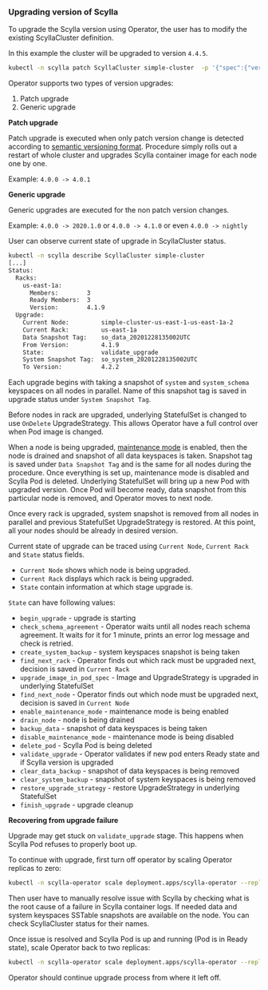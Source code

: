 ### Upgrading version of Scylla

To upgrade the Scylla version using Operator, the user has to modify the existing ScyllaCluster definition.

In this example the cluster will be upgraded to version `4.4.5`.
```bash
kubectl -n scylla patch ScyllaCluster simple-cluster  -p '{"spec":{"version": "4.4.5"}}' --type=merge
```

Operator supports two types of version upgrades:
1. Patch upgrade
1. Generic upgrade


**Patch upgrade**

Patch upgrade is executed when only patch version change is detected according to [semantic versioning format](https://semver.org/).
Procedure simply rolls out a restart of whole cluster and upgrades Scylla container image for each node one by one.

Example: `4.0.0 -> 4.0.1`

**Generic upgrade**

Generic upgrades are executed for the non patch version changes.

Example: `4.0.0 -> 2020.1.0` or `4.0.0 -> 4.1.0` or even `4.0.0 -> nightly`

User can observe current state of upgrade in ScyllaCluster status.
```bash
kubectl -n scylla describe ScyllaCluster simple-cluster
[...]
Status:
  Racks:
    us-east-1a:
      Members:        3
      Ready Members:  3
      Version:        4.1.9
  Upgrade:
    Current Node:         simple-cluster-us-east-1-us-east-1a-2
    Current Rack:         us-east-1a
    Data Snapshot Tag:    so_data_20201228135002UTC
    From Version:         4.1.9
    State:                validate_upgrade
    System Snapshot Tag:  so_system_20201228135002UTC
    To Version:           4.2.2
```

Each upgrade begins with taking a snapshot of `system` and `system_schema` keyspaces on all nodes in parallel.
Name of this snapshot tag is saved in upgrade status under `System Snapshot Tag`.

Before nodes in rack are upgraded, underlying StatefulSet is changed to use `OnDelete` UpgradeStrategy.
This allows Operator have a full control over when Pod image is changed.

When a node is being upgraded, [maintenance mode](#maintenance-mode) is enabled, then the node is drained and snapshot of all data keyspaces is taken.
Snapshot tag is saved under `Data Snapshot Tag` and is the same for all nodes during the procedure.
Once everything is set up, maintenance mode is disabled and Scylla Pod is deleted. Underlying StatefulSet will bring up a new
Pod with upgraded version.
Once Pod will become ready, data snapshot from this particular node is removed, and Operator moves to next node.

Once every rack is upgraded, system snapshot is removed from all nodes in parallel and previous StatefulSet UpgradeStrategy is restored.
At this point, all your nodes should be already in desired version.

Current state of upgrade can be traced using `Current Node`, `Current Rack` and `State` status fields.
* `Current Node` shows which node is being upgraded.
* `Current Rack` displays which rack is being upgraded.
* `State` contain information at which stage upgrade is.

`State` can have following values:
* `begin_upgrade` - upgrade is starting
* `check_schema_agreement` - Operator waits until all nodes reach schema agreement. It waits for it for 1 minute, prints an error log message and check is retried.
* `create_system_backup` - system keyspaces snapshot is being taken
* `find_next_rack` - Operator finds out which rack must be upgraded next, decision is saved in `Current Rack`
* `upgrade_image_in_pod_spec` - Image and UpgradeStrategy is upgraded in underlying StatefulSet
* `find_next_node` - Operator finds out which node must be upgraded next, decision is saved in `Current Node`
* `enable_maintenance_mode` - maintenance mode is being enabled
* `drain_node` - node is being drained
* `backup_data` - snapshot of data keyspaces is being taken
* `disable_maintenance_mode` - maintenance mode is being disabled
* `delete_pod` - Scylla Pod is being deleted
* `validate_upgrade` - Operator validates if new pod enters Ready state and if Scylla version is upgraded
* `clear_data_backup` - snapshot of data keyspaces is being removed
* `clear_system_backup` - snapshot of system keyspaces is being removed
* `restore_upgrade_strategy` - restore UpgradeStrategy in underlying StatefulSet
* `finish_upgrade` - upgrade cleanup

**Recovering from upgrade failure**

Upgrade may get stuck on `validate_upgrade` stage. This happens when Scylla Pod refuses to properly boot up.

To continue with upgrade, first turn off operator by scaling Operator replicas to zero:
```bash
kubectl -n scylla-operator scale deployment.apps/scylla-operator --replicas=0
```
Then user have to manually resolve issue with Scylla by checking what is the root cause of a failure in Scylla container logs.
If needed data and system keyspaces SSTable snapshots are available on the node. You can check ScyllaCluster status for their names.

Once issue is resolved and Scylla Pod is up and running (Pod is in Ready state), scale Operator back to two replicas:
```bash
kubectl -n scylla-operator scale deployment.apps/scylla-operator --replicas=2
```

Operator should continue upgrade process from where it left off.
